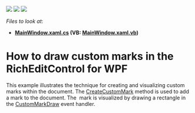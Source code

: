 <!-- default badges list -->
![](https://img.shields.io/endpoint?url=https://codecentral.devexpress.com/api/v1/VersionRange/128607623/13.2.5%2B)
[![](https://img.shields.io/badge/Open_in_DevExpress_Support_Center-FF7200?style=flat-square&logo=DevExpress&logoColor=white)](https://supportcenter.devexpress.com/ticket/details/T100853)
[![](https://img.shields.io/badge/📖_How_to_use_DevExpress_Examples-e9f6fc?style=flat-square)](https://docs.devexpress.com/GeneralInformation/403183)
<!-- default badges end -->
<!-- default file list -->
*Files to look at*:

* **[MainWindow.xaml.cs](./CS/CustomMarkDraw/MainWindow.xaml.cs) (VB: [MainWindow.xaml.vb](./VB/CustomMarkDraw/MainWindow.xaml.vb))**
<!-- default file list end -->
# How to draw custom marks in the RichEditControl for WPF


This example illustrates the technique for creating and visualizing custom marks within the document. The <a href="http://help.devexpress.com/#CoreLibraries/DevExpressXtraRichEditAPINativeSubDocument_CreateCustomMarktopic">CreateCustomMark</a> method is used to add a mark to the document. The  mark is visualized by drawing a rectangle in the <a href="http://help.devexpress.com/#WPF/DevExpressXpfRichEditRichEditControl_CustomMarkDrawtopic">CustomMarkDraw</a> event handler.

<br/>


